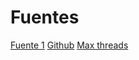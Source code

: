 # Fuentes

[Fuente 1](https://www.lipsum.com)
[Github](https://github.com/DeRuina/philosophers)
[Max threads](https://stackoverflow.com/questions/16710849/what-is-the-maximum-number-of-threads-a-process-can-have-in-windows)
